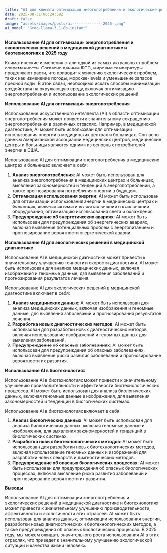```yaml
---
title: "AI для климата оптимизация энергопотребления и экологические решения в медицинской диагностике и биотехнологиях в 2025 году"
date: 2025-08-31T06:24:58Z
draft: false
image: "assets/images/posts/ai--------------2025-.png"
ai_model: "Groq-llama-3.1-8b-instant"
---
```


**Использование AI для оптимизации энергопотребления и экологических решений в медицинской диагностике и биотехнологиях в 2025 году**

Климатические изменения стали одной из самых актуальных проблем современности. Согласно данным IPCC, мировые температуры продолжают расти, что приводит к усилению экологических проблем, таких как изменение погоды, морские-levels и уменьшение запасов пресной воды. В этой связи, необходимо искать способы минимизации воздействия на окружающую среду, включая оптимизацию энергопотребления и использование экологических решений.

**Использование AI для оптимизации энергопотребления**

Использование искусственного интеллекта (AI) в области оптимизации энергопотребления может привести к значительному сокращению энергопотребления в различных отраслях. Например, в медицинской диагностике, AI может быть использован для оптимизации использования энергии в медицинских центрах и больницах. Согласно данным Американской ассоциации медицинских центров, медицинские центры и больницы являются одними из основных потребителей энергии в США.

Использование AI для оптимизации энергопотребления в медицинских центрах и больницах включает в себя:

1. **Анализ энергопотребления**: AI может быть использован для анализа энергопотребления в медицинских центрах и больницах, выявления закономерностей и тенденций в энергопотреблении, а также прогнозирования потребления энергии в будущем.
2. **Оптимизация использования энергии**: AI может быть использован для оптимизации использования энергии в медицинских центрах и больницах, включая автоматическое включение и выключение оборудования, оптимизацию использования света и охлаждения.
3. **Предупреждение об энергетических авариях**: AI может быть использован для предупреждения об энергетических авариях, включая выявление потенциальных проблем с энергопитанием и прогнозирование вероятности энергетической аварии.

**Использование AI для экологических решений в медицинской диагностике**

Использование AI в медицинской диагностике может привести к значительному улучшению точности и скорости диагностики. AI может быть использован для анализа медицинских данных, включая изображения и геномные данные, для выявления заболеваний и прогнозирования результатов лечения.

Использование AI для экологических решений в медицинской диагностике включает в себя:

1. **Анализ медицинских данных**: AI может быть использован для анализа медицинских данных, включая изображения и геномные данные, для выявления заболеваний и прогнозирования результатов лечения.
2. **Разработка новых диагностических методов**: AI может быть использован для разработки новых диагностических методов, включая использование изображений и геномных данных для выявления заболеваний.
3. **Предупреждение об опасных заболеваниях**: AI может быть использован для предупреждения об опасных заболеваниях, включая выявление риска развития заболеваний и прогнозирование вероятности их развития.

**Использование AI в биотехнологиях**

Использование AI в биотехнологиях может привести к значительному улучшению производительности и эффективности биотехнологических процессов. AI может быть использован для анализа биологических данных, включая геномные данные и изображения, для выявления закономерностей и тенденций в биологических системах.

Использование AI в биотехнологиях включает в себя:

1. **Анализ биологических данных**: AI может быть использован для анализа биологических данных, включая геномные данные и изображения, для выявления закономерностей и тенденций в биологических системах.
2. **Разработка новых биотехнологических методов**: AI может быть использован для разработки новых биотехнологических методов, включая использование геномных данных и изображений для разработки новых лекарств и диагностических методов.
3. **Предупреждение об опасных биологических процессах**: AI может быть использован для предупреждения об опасных биологических процессах, включая выявление риска развития заболеваний и прогнозирование вероятности их развития.

**Выводы**

Использование AI для оптимизации энергопотребления и экологических решений в медицинской диагностике и биотехнологиях может привести к значительному улучшению производительности, эффективности и экологичности этих отраслей. AI может быть использован для анализа данных, оптимизации использования энергии, разработки новых диагностических и биотехнологических методов, а также предупреждения об опасных биологических процессах. В 2025 году, мы можем ожидать значительного роста использования AI в этих отраслях, что приведет к значительному улучшению экологической ситуации и качества жизни человека.
